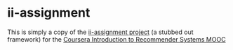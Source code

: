 # ii-assignment

This is simply a copy of the [ii-assignment project](https://d396qusza40orc.cloudfront.net/recsys%2Fcode%2Fii-assignment.zip) (a stubbed out framework) for the [Coursera Introduction to Recommender Systems MOOC](https://class.coursera.org/recsys-001/class/index)
